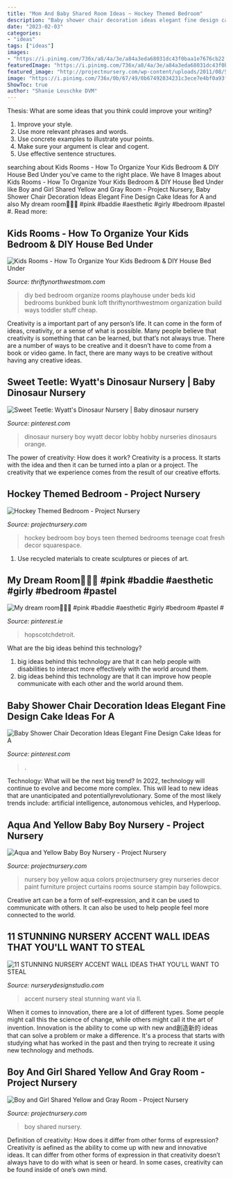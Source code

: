 ```yaml
---
title: "Mom And Baby Shared Room Ideas ~ Hockey Themed Bedroom"
description: "Baby shower chair decoration ideas elegant fine design cake ideas for a"
date: "2023-02-03"
categories:
- "ideas"
tags: ["ideas"]
images:
- "https://i.pinimg.com/736x/a8/4a/3e/a84a3eda68031dc43f0baa1e7676cb22.jpg"
featuredImage: "https://i.pinimg.com/736x/a8/4a/3e/a84a3eda68031dc43f0baa1e7676cb22.jpg"
featured_image: "http://projectnursery.com/wp-content/uploads/2011/08/SANY0339.jpg"
image: "https://i.pinimg.com/736x/0b/67/49/0b67492834231c3ece7e4bf0a93f998b.jpg"
ShowToc: true
author: "Shanie Leuschke DVM"
---
```



Thesis: What are some ideas that you think could improve your writing?
1. Improve your style.
2. Use more relevant phrases and words.
3. Use concrete examples to illustrate your points.
4. Make sure your argument is clear and cogent.
5. Use effective sentence structures.

	

		
searching about Kids Rooms - How To Organize Your Kids Bedroom &amp; DIY House Bed Under you've came to the right place. We have 8 Images about Kids Rooms - How To Organize Your Kids Bedroom &amp; DIY House Bed Under like Boy and Girl Shared Yellow and Gray Room - Project Nursery, Baby Shower Chair Decoration Ideas Elegant Fine Design Cake Ideas for A and also My dream room🥺💗🌸 #pink #baddie #aesthetic #girly #bedroom #pastel #. Read more:
		
    
## Kids Rooms - How To Organize Your Kids Bedroom &amp; DIY House Bed Under

<img loading=lazy src="https://www.thriftynorthwestmom.com/wp-content/uploads/2013/03/DIY-Playhouse-Bunkbed-738x1024.jpg" onerror="this.onerror=null;this.src='https://tse2.mm.bing.net/th?id=OIP.MJz_hs69YN9-WRLqO-gSewHaKR&amp;pid=15.1';" alt="Kids Rooms - How To Organize Your Kids Bedroom &amp; DIY House Bed Under">

_Source: thriftynorthwestmom.com_

>diy bed bedroom organize rooms playhouse under beds kid bedrooms bunkbed bunk loft thriftynorthwestmom organization build ways toddler stuff cheap. 

	

Creativity is a important part of any person’s life. It can come in the form of ideas, creativity, or a sense of what is possible. Many people believe that creativity is something that can be learned, but that’s not always true. There are a number of ways to be creative and it doesn’t have to come from a book or video game. In fact, there are many ways to be creative without having any creative ideas.

    
## Sweet Teetle: Wyatt&#039;s Dinosaur Nursery | Baby Dinosaur Nursery

<img loading=lazy src="https://i.pinimg.com/736x/b7/27/74/b7277476b0c2a321dfc4f816971f674a.jpg" onerror="this.onerror=null;this.src='https://tse4.mm.bing.net/th?id=OIP.LtJJnWbpMgiQKumDfTtOggHaFj&amp;pid=15.1';" alt="Sweet Teetle: Wyatt&#039;s Dinosaur Nursery | Baby dinosaur nursery">

_Source: pinterest.com_

>dinosaur nursery boy wyatt decor lobby hobby nurseries dinosaurs orange. 

	

The power of creativity: How does it work?
Creativity is a process. It starts with the idea and then it can be turned into a plan or a project. The creativity that we experience comes from the result of our creative efforts.

    
## Hockey Themed Bedroom - Project Nursery

<img loading=lazy src="https://projectnursery.com/wp-content/uploads/2020/10/HouseofHockeyRoom24.jpg" onerror="this.onerror=null;this.src='https://tse3.mm.bing.net/th?id=OIP.AwOlgQUPbGlsT904YPfdfgHaJ4&amp;pid=15.1';" alt="Hockey Themed Bedroom - Project Nursery">

_Source: projectnursery.com_

>hockey bedroom boy boys teen themed bedrooms teenage coat fresh decor squarespace. 

	

1. Use recycled materials to create sculptures or pieces of art.

    
## My Dream Room🥺💗🌸 #pink #baddie #aesthetic #girly #bedroom #pastel #

<img loading=lazy src="https://i.pinimg.com/736x/0b/67/49/0b67492834231c3ece7e4bf0a93f998b.jpg" onerror="this.onerror=null;this.src='https://tse2.mm.bing.net/th?id=OIP.1f1pzrD6AsniXBzNGgQLBgHaHN&amp;pid=15.1';" alt="My dream room🥺💗🌸 #pink #baddie #aesthetic #girly #bedroom #pastel #">

_Source: pinterest.ie_

>hopscotchdetroit. 

	

What are the big ideas behind this technology?
1. big ideas behind this technology are that it can help people with disabilities to interact more effectively with the world around them.
2. big ideas behind this technology are that it can improve how people communicate with each other and the world around them.

    
## Baby Shower Chair Decoration Ideas Elegant Fine Design Cake Ideas For A

<img loading=lazy src="https://i.pinimg.com/736x/a8/4a/3e/a84a3eda68031dc43f0baa1e7676cb22.jpg" onerror="this.onerror=null;this.src='https://tse4.mm.bing.net/th?id=OIP.-qEztLRLZj71dzgmrWTQowHaJ3&amp;pid=15.1';" alt="Baby Shower Chair Decoration Ideas Elegant Fine Design Cake Ideas for A">

_Source: pinterest.com_

>. 

	

Technology: What will be the next big trend?
In 2022, technology will continue to evolve and become more complex. This will lead to new ideas that are unanticipated and potentiallyrevolutionary. Some of the most likely trends include: artificial intelligence, autonomous vehicles, and Hyperloop.

    
## Aqua And Yellow Baby Boy Nursery - Project Nursery

<img loading=lazy src="https://projectnursery.com/wp-content/uploads/2012/06/Baby_Boy_Nursery-16.jpg" onerror="this.onerror=null;this.src='https://tse4.mm.bing.net/th?id=OIP.fgqZO8UDvCGKZl3Ug5NHSAHaLL&amp;pid=15.1';" alt="Aqua and Yellow Baby Boy Nursery - Project Nursery">

_Source: projectnursery.com_

>nursery boy yellow aqua colors projectnursery grey nurseries decor paint furniture project curtains rooms source stampin bay followpics. 

	

Creative art can be a form of self-expression, and it can be used to communicate with others. It can also be used to help people feel more connected to the world.

    
## 11 STUNNING NURSERY ACCENT WALL IDEAS THAT YOU&#039;LL WANT TO STEAL

<img loading=lazy src="https://www.nurserydesignstudio.com/wp-content/uploads/2020/03/NURSERY-ACCENT-WALL-IDEAS-4.png" onerror="this.onerror=null;this.src='https://tse3.mm.bing.net/th?id=OIP.rqcAFgGCZ02ithZPqQw_RQHaLH&amp;pid=15.1';" alt="11 STUNNING NURSERY ACCENT WALL IDEAS THAT YOU&#039;LL WANT TO STEAL">

_Source: nurserydesignstudio.com_

>accent nursery steal stunning want via ll. 

	

When it comes to innovation, there are a lot of different types. Some people might call this the science of change, while others might call it the art of invention. Innovation is the ability to come up with new and創造新的 ideas that can solve a problem or make a difference. It's a process that starts with studying what has worked in the past and then trying to recreate it using new technology and methods.

    
## Boy And Girl Shared Yellow And Gray Room - Project Nursery

<img loading=lazy src="http://projectnursery.com/wp-content/uploads/2011/08/SANY0339.jpg" onerror="this.onerror=null;this.src='https://tse2.mm.bing.net/th?id=OIP.4AK3aHoUwpY0z2EmZyX3ogHaJ5&amp;pid=15.1';" alt="Boy and Girl Shared Yellow and Gray Room - Project Nursery">

_Source: projectnursery.com_

>boy shared nursery. 

	

Definition of creativity: How does it differ from other forms of expression?
Creativity is aefined as the ability to come up with new and innovative ideas. It can differ from other forms of expression in that creativity doesn’t always have to do with what is seen or heard. In some cases, creativity can be found inside of one’s own mind.

